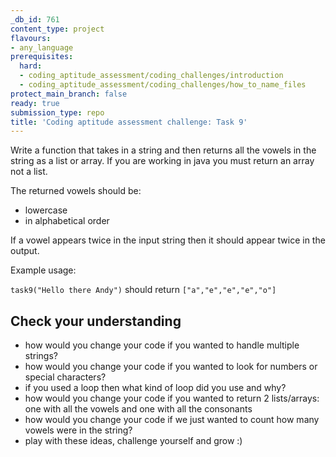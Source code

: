 ```yaml
---
_db_id: 761
content_type: project
flavours:
- any_language
prerequisites:
  hard:
  - coding_aptitude_assessment/coding_challenges/introduction
  - coding_aptitude_assessment/coding_challenges/how_to_name_files
protect_main_branch: false
ready: true
submission_type: repo
title: 'Coding aptitude assessment challenge: Task 9'
---
```


Write a function that takes in a string and then returns all the vowels in the string as a list or array. If you are working in java you must return an array not a list.

The returned vowels should be:

- lowercase
- in alphabetical order

If a vowel appears twice in the input string then it should appear twice in the output.

Example usage:

`task9("Hello there Andy")` should return `["a","e","e","e","o"]`

## Check your understanding 

- how would you change your code if you wanted to handle multiple strings?
- how would you change your code if you wanted to look for numbers or special characters?
- if you used a loop then what kind of loop did you use and why? 
- how would you change your code if you wanted to return 2 lists/arrays: one with all the vowels and one with all the consonants 
- how would you change your code if we just wanted to count how many vowels were in the string?
- play with these ideas, challenge yourself and grow :)